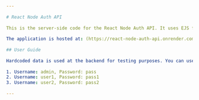 ```yaml
--- 
 
# React Node Auth API 
 
This is the server-side code for the React Node Auth API. It uses EJS for rendering. 
 
The application is hosted at: (https://react-node-auth-api.onrender.com/) 
 
## User Guide 
 
Hardcoded data is used at the backend for testing purposes. You can use the following data for authentication: 
 
1. Username: admin, Password: pass 
2. Username: user1, Password: pass1 
3. Username: user2, Password: pass2 
 
--- 
```


  
